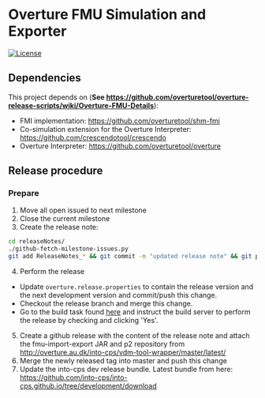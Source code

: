 # Overture FMU Simulation and Exporter

<!-- [![Build Status](https://build.overture.au.dk/jenkins/buildStatus/icon?job=overture-development)](https://build.overture.au.dk/jenkins/job/overture-development/) -->
[![License](http://img.shields.io/:license-gpl3-blue.svg?style=flat-square)](http://www.gnu.org/licenses/gpl-3.0.html)
<!-- [![Maven Central](https://img.shields.io/maven-central/v/org.overturetool/core.svg?label=Maven%20Central)](http://search.maven.org/#search%7Cgav%7C1%7Cg%3A%22org.overturetool.core%22) -->

## Dependencies

This project depends on (**See https://github.com/overturetool/overture-release-scripts/wiki/Overture-FMU-Details**):
* FMI implementation: https://github.com/overturetool/shm-fmi
* Co-simulation extension for the Overture Interpreter: https://github.com/crescendotool/crescendo
* Overture Interpreter: https://github.com/overturetool/overture


## Release procedure

### Prepare

1. Move all open issued to next milestone
2. Close the current milestone
3. Create the release note:
```bash
cd releaseNotes/
./github-fetch-milestone-issues.py 
git add ReleaseNotes_* && git commit -m "updated release note" && git push
```

4. Perform the release
- Update `overture.release.properties` to contain the release version and the next development version and commit/push this change.
- Checkout the release branch and merge this change.
- Go to the build task found [here](https://build.overture.au.dk/jenkins/view/Overture/job/overture-fmu/job/release/) and instruct the build server to perform the release by checking and clicking 'Yes'.

5. Create a github release with the content of the release note and attach the fmu-import-export JAR and p2 repository from http://overture.au.dk/into-cps/vdm-tool-wrapper/master/latest/
6. Merge the newly released tag into master and push this change
7. Update the into-cps dev release bundle. Latest bundle from here: https://github.com/into-cps/into-cps.github.io/tree/development/download
